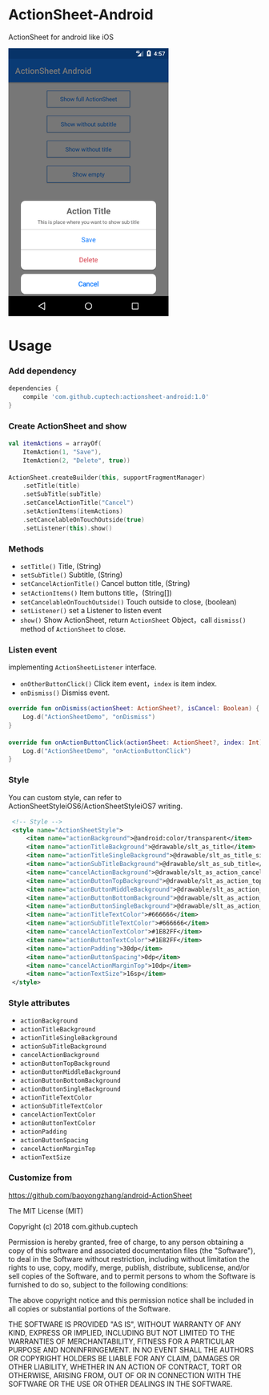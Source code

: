 # ActionSheet-Android
ActionSheet for android like iOS

<p>
   <img src="https://github.com/cuptech/actionsheet-android/blob/master/Screenshot.png" width="320" alt="Screenshot"/>
</p>

# Usage

### Add dependency

```groovy
dependencies {
    compile 'com.github.cuptech:actionsheet-android:1.0'
}
```

### Create ActionSheet and show

```kotlin
val itemActions = arrayOf(
    ItemAction(1, "Save"), 
    ItemAction(2, "Delete", true))

ActionSheet.createBuilder(this, supportFragmentManager)
    .setTitle(title)
    .setSubTitle(subTitle)
    .setCancelActionTitle("Cancel")
    .setActionItems(itemActions)
    .setCancelableOnTouchOutside(true)
    .setListener(this).show()
```

### Methods

* `setTitle()` Title, (String)
* `setSubTitle()` Subtitle, (String)
* `setCancelActionTitle()` Cancel button title, (String)
* `setActionItems()` Item buttons title，(String[])
* `setCancelableOnTouchOutside()` Touch outside to close, (boolean)
* `setListener()` set a Listener to listen event
* `show()` Show ActionSheet, return `ActionSheet` Object，call `dismiss()` method of `ActionSheet` to close.

### Listen event

implementing `ActionSheetListener` interface.
* `onOtherButtonClick()` Click item event，`index` is item index.
* `onDismiss()` Dismiss event.

```kotlin
override fun onDismiss(actionSheet: ActionSheet?, isCancel: Boolean) {
    Log.d("ActionSheetDemo", "onDismiss")
}
    
override fun onActionButtonClick(actionSheet: ActionSheet?, index: Int) {
    Log.d("ActionSheetDemo", "onActionButtonClick")
}
```

### Style

You can custom style, can refer to ActionSheetStyleiOS6/ActionSheetStyleiOS7 writing.

```xml
 <!-- Style -->
 <style name="ActionSheetStyle">
     <item name="actionBackground">@android:color/transparent</item>
     <item name="actionTitleBackground">@drawable/slt_as_title</item>
     <item name="actionTitleSingleBackground">@drawable/slt_as_title_single</item>
     <item name="actionSubTitleBackground">@drawable/slt_as_sub_title</item>
     <item name="cancelActionBackground">@drawable/slt_as_action_cancel</item>
     <item name="actionButtonTopBackground">@drawable/slt_as_action_top</item>
     <item name="actionButtonMiddleBackground">@drawable/slt_as_action_middle</item>
     <item name="actionButtonBottomBackground">@drawable/slt_as_action_bottom</item>
     <item name="actionButtonSingleBackground">@drawable/slt_as_action_single</item>
     <item name="actionTitleTextColor">#666666</item>
     <item name="actionSubTitleTextColor">#666666</item>
     <item name="cancelActionTextColor">#1E82FF</item>
     <item name="actionButtonTextColor">#1E82FF</item>
     <item name="actionPadding">30dp</item>
     <item name="actionButtonSpacing">0dp</item>
     <item name="cancelActionMarginTop">10dp</item>
     <item name="actionTextSize">16sp</item>
 </style>
```

### Style attributes
* `actionBackground`
* `actionTitleBackground`
* `actionTitleSingleBackground`
* `actionSubTitleBackground`
* `cancelActionBackground`
* `actionButtonTopBackground`
* `actionButtonMiddleBackground`
* `actionButtonBottomBackground`
* `actionButtonSingleBackground`
* `actionTitleTextColor`
* `actionSubTitleTextColor`
* `cancelActionTextColor`
* `actionButtonTextColor`
* `actionPadding`
* `actionButtonSpacing`
* `cancelActionMarginTop`
* `actionTextSize`

### Customize from
https://github.com/baoyongzhang/android-ActionSheet


The MIT License (MIT)

Copyright (c) 2018 com.github.cuptech

Permission is hereby granted, free of charge, to any person obtaining a copy
of this software and associated documentation files (the "Software"), to deal
in the Software without restriction, including without limitation the rights
to use, copy, modify, merge, publish, distribute, sublicense, and/or sell
copies of the Software, and to permit persons to whom the Software is
furnished to do so, subject to the following conditions:

The above copyright notice and this permission notice shall be included in all
copies or substantial portions of the Software.

THE SOFTWARE IS PROVIDED "AS IS", WITHOUT WARRANTY OF ANY KIND, EXPRESS OR
IMPLIED, INCLUDING BUT NOT LIMITED TO THE WARRANTIES OF MERCHANTABILITY,
FITNESS FOR A PARTICULAR PURPOSE AND NONINFRINGEMENT. IN NO EVENT SHALL THE
AUTHORS OR COPYRIGHT HOLDERS BE LIABLE FOR ANY CLAIM, DAMAGES OR OTHER
LIABILITY, WHETHER IN AN ACTION OF CONTRACT, TORT OR OTHERWISE, ARISING FROM,
OUT OF OR IN CONNECTION WITH THE SOFTWARE OR THE USE OR OTHER DEALINGS IN THE
SOFTWARE.